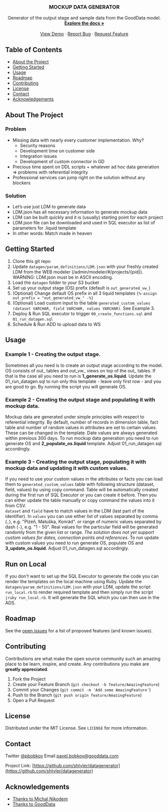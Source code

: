 <p align="center">

  <h3 align="center">MOCKUP DATA GENERATOR</h3>

  <p align="center">
    Generator of the output stage and sample data from the GoodData model.
    <br />
    <a href="https://github.com/shtyler/datagenerator"><strong>Explore the docs »</strong></a>
    <br />
    <br />
    <a href="https://github.com/shtyler/datagenerator">View Demo</a>
    ·
    <a href="https://github.com/shtyler/datagenerator/issues">Report Bug</a>
    ·
    <a href="https://github.com/shtyler/datagenerator/issues">Request Feature</a>
  </p>
</p>



<!-- TABLE OF CONTENTS -->
## Table of Contents

* [About the Project](#about-the-project)
* [Getting Started](#getting-started)
* [Usage](#usage)
* [Roadmap](#roadmap)
* [Contributing](#contributing)
* [License](#license)
* [Contact](#contact)
* [Acknowledgements](#acknowledgements)



<!-- ABOUT THE PROJECT -->
## About The Project

### Problem ### 
* Missing data with nearly every customer implementation. Why?
  * Security reasons
  * Development time on customer side 
  * Integration issues 
  * Development of custom connector in GD
* Precious time spent on DDL scripts + whatever ad hoc data generation => problems with referential integrity
* Professional services can jump right on the solution without any blockers

### Solution ### 
* Let’s use just LDM to generate data
* LDM.json has all necessary information to generate mockup data
* LDM can be built quickly and it is (usually) starting point for each project
* LDM.json file can be downloaded and used in SQL executor as list of parameters for .liquid template
* In other words: Match made in heaven


<!-- GETTING STARTED -->
## Getting Started
1. Clone this git repo
2. Update `datagen/param_definitions/LDM.json` with your freshly created LDM from the WEB modeler (/admin/modeler/#/projects/{pid}). WARNING: LDM.json must be in ASCII encoding.
3. Load the `datagen` folder to your S3 bucket
4. Set up your output stage (OS) prefix (default is `out_generated_vw_`) 
5. (Optional) Change default OS prefix in all 3 liquid templates `{%-assign out_prefix = "out_generated_vw_" -%}`
6. (Optional) Load custom input to the table `generated_custom_values (dataset VARCHAR, field VARCHAR, values VARCHAR)`. See Example 3.
7. Deploy & Run SQL executor to trigger `00_create_functions.sql` and `01_run_datagen.sql`
8. Schedule & Run ADD to upload data to WS



<!-- USAGE EXAMPLES -->
## Usage

### Example 1 - Creating the output stage.
Sometimes all you need is to create an output stage according to the model. OS consists of out_ tables and out_vw_ views on top of the out_ tables. 
If that is the case all you need to run is **1_generate_os.liquid**. Update the 01_run_datagen.sql to run only this template - leave only first row - and you are good to go.
By running the script you will generate OS.

### Example 2 - Creating the output stage and populating it with mockup data.
Mockup data are generated under simple principles with respect to referential integrity. By default, number of records in dimension table, fact table and number of random values in attributes are set to certain values. 
These can be changed in the template. Date values are always generated within previous 300 days. To run mockup data generation you need to run generate OS and **2_populate_os.liquid** template. Adjust 01_run_datagen.sql accordingly.

### Example 3 - Creating the output stage, populating it with mockup data and updating it with custom values.
If you need to use your custom values in the attributes or facts you can load them to `generated_custom_values` table with following structure (dataset, field, values) by using copy command. Table will be automatically created during the first run of SQL Executor or you can create it before. Then you can either update the table manually or copy command the values into it from CSV.  
`dataset` and `field` have to match values in the LDM (last part of the identifier). In `values` you can use either list of values separated by comma (`,`), e.g. "Plzeň, Matuška, Konrád".
or range of numeric values separated by dash (`-`), e.g. "1 - 50". Real values for the particular field will be generated randomly from the given list or range. 
_The solution does not yet support custom values for dates, connection points and references._
To run update with custom values you need to run generate OS, populate OS and **3_update_os.liquid**. Adjust 01_run_datagen.sql accordingly.

## Run on Local
If you don't want to set up the SQL Executor to generate the code you can render the templates on the local machine using Ruby. 
Update the `datagen/param_definitions/LDM.json` with your LDM, update the script `run_local.rb` to render required template and then simply run the script `jruby run_local.rb`. It will generate the SQL which you can then use in the ADS.



<!-- ROADMAP -->
## Roadmap

See the [open issues](https://github.com/shtyler/datagenerator/issues) for a list of proposed features (and known issues).



<!-- CONTRIBUTING -->
## Contributing

Contributions are what make the open source community such an amazing place to be learn, inspire, and create. Any contributions you make are **greatly appreciated**.

1. Fork the Project
2. Create your Feature Branch (`git checkout -b feature/AmazingFeature`)
3. Commit your Changes (`git commit -m 'Add some AmazingFeature'`)
4. Push to the Branch (`git push origin feature/AmazingFeature`)
5. Open a Pull Request



<!-- LICENSE -->
## License

Distributed under the MIT License. See `LICENSE` for more information.



<!-- CONTACT -->
## Contact

Twitter [@pbobkov](https://twitter.com/pbobkov) 
Email pavel.bobkov@gooddata.com

Project Link: [https://github.com/shtyler/datagenerator](https://github.com/shtyler/datagenerator)



<!-- ACKNOWLEDGEMENTS -->
## Acknowledgements

* [Thanks to Michal Nikodem](https://www.linkedin.com/in/michalnikodem/)
* [Thanks to GoodData](www.gooddata.com/data-sources)



<!-- MARKDOWN LINKS & IMAGES -->
<!-- https://www.markdownguide.org/basic-syntax/#reference-style-links -->
[contributors-shield]: https://img.shields.io/github/contributors/github_username/repo.svg?style=flat-square
[contributors-url]: https://github.com/github_username/repo/graphs/contributors
[forks-shield]: https://img.shields.io/github/forks/github_username/repo.svg?style=flat-square
[forks-url]: https://github.com/github_username/repo/network/members
[stars-shield]: https://img.shields.io/github/stars/github_username/repo.svg?style=flat-square
[stars-url]: https://github.com/github_username/repo/stargazers
[issues-shield]: https://img.shields.io/github/issues/github_username/repo.svg?style=flat-square
[issues-url]: https://github.com/github_username/repo/issues
[license-shield]: https://img.shields.io/github/license/github_username/repo.svg?style=flat-square
[license-url]: https://github.com/github_username/repo/blob/master/LICENSE.txt
[linkedin-shield]: https://img.shields.io/badge/-LinkedIn-black.svg?style=flat-square&logo=linkedin&colorB=555
[linkedin-url]: https://linkedin.com/in/github_username
[product-screenshot]: images/screenshot.png

